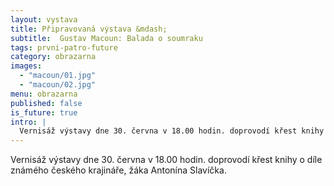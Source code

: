 ```yaml
---
layout: vystava
title: Připravovaná výstava &mdash;
subtitle:  Gustav Macoun: Balada o soumraku
tags: prvni-patro-future
category: obrazarna
images:
  - "macoun/01.jpg"
  - "macoun/02.jpg"
menu: obrazarna
published: false
is_future: true
intro: |
  Vernisáž výstavy dne 30. června v 18.00 hodin. doprovodí křest knihy o díle známého českého krajináře, žáka Antonína Slavíčka.
---
```

 Vernisáž výstavy dne 30. června v 18.00 hodin. doprovodí křest knihy o díle známého českého krajináře, žáka Antonína Slavíčka.
